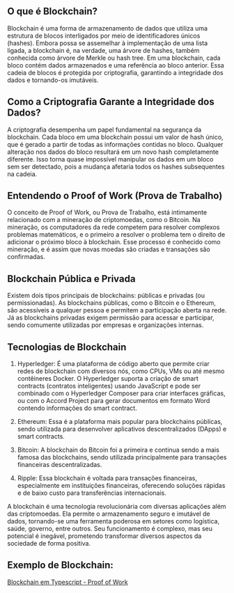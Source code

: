 ## O que é Blockchain?

Blockchain é uma forma de armazenamento de dados que utiliza uma estrutura de blocos interligados por meio de identificadores únicos (hashes). Embora possa se assemelhar à implementação de uma lista ligada, a blockchain é, na verdade, uma árvore de hashes, também conhecida como árvore de Merkle ou hash tree. Em uma blockchain, cada bloco contém dados armazenados e uma referência ao bloco anterior. Essa cadeia de blocos é protegida por criptografia, garantindo a integridade dos dados e tornando-os imutáveis.

## Como a Criptografia Garante a Integridade dos Dados?

A criptografia desempenha um papel fundamental na segurança da blockchain. Cada bloco em uma blockchain possui um valor de hash único, que é gerado a partir de todas as informações contidas no bloco. Qualquer alteração nos dados do bloco resultará em um novo hash completamente diferente. Isso torna quase impossível manipular os dados em um bloco sem ser detectado, pois a mudança afetaria todos os hashes subsequentes na cadeia.

## Entendendo o Proof of Work (Prova de Trabalho)

O conceito de Proof of Work, ou Prova de Trabalho, está intimamente relacionado com a mineração de criptomoedas, como o Bitcoin. Na mineração, os computadores da rede competem para resolver complexos problemas matemáticos, e o primeiro a resolver o problema tem o direito de adicionar o próximo bloco à blockchain. Esse processo é conhecido como mineração, e é assim que novas moedas são criadas e transações são confirmadas.

## Blockchain Pública e Privada

Existem dois tipos principais de blockchains: públicas e privadas (ou permissionadas). As blockchains públicas, como o Bitcoin e o Ethereum, são acessíveis a qualquer pessoa e permitem a participação aberta na rede. Já as blockchains privadas exigem permissão para acessar e participar, sendo comumente utilizadas por empresas e organizações internas.

## Tecnologias de Blockchain

1. Hyperledger: É uma plataforma de código aberto que permite criar redes de blockchain com diversos nós, como CPUs, VMs ou até mesmo contêineres Docker. O Hyperledger suporta a criação de smart contracts (contratos inteligentes) usando JavaScript e pode ser combinado com o Hyperledger Composer para criar interfaces gráficas, ou com o Accord Project para gerar documentos em formato Word contendo informações do smart contract.

2. Ethereum: Essa é a plataforma mais popular para blockchains públicas, sendo utilizada para desenvolver aplicativos descentralizados (DApps) e smart contracts.

3. Bitcoin: A blockchain do Bitcoin foi a primeira e continua sendo a mais famosa das blockchains, sendo utilizada principalmente para transações financeiras descentralizadas.

4. Ripple: Essa blockchain é voltada para transações financeiras, especialmente em instituições financeiras, oferecendo soluções rápidas e de baixo custo para transferências internacionais.

A blockchain é uma tecnologia revolucionária com diversas aplicações além das criptomoedas. Ela permite o armazenamento seguro e imutável de dados, tornando-se uma ferramenta poderosa em setores como logística, saúde, governo, entre outros. Seu funcionamento é complexo, mas seu potencial é inegável, prometendo transformar diversos aspectos da sociedade de forma positiva.

## Exemplo de Blockchain:
[Blockchain em Typescript - Proof of Work](https://github.com/SkiereszDiego/TsBlockchain)
